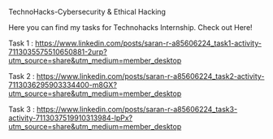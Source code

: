 TechnoHacks-Cybersecurity & Ethical Hacking

Here you can find my tasks for Technohacks Internship. Check out Here!

Task 1 : https://www.linkedin.com/posts/saran-r-a85606224_task1-activity-7113035575510650881-2urp?utm_source=share&utm_medium=member_desktop

Task 2 : https://www.linkedin.com/posts/saran-r-a85606224_task2-activity-7113036295903334400-m8GX?utm_source=share&utm_medium=member_desktop

Task 3 : https://www.linkedin.com/posts/saran-r-a85606224_task3-activity-7113037519910313984-lpPx?utm_source=share&utm_medium=member_desktop
